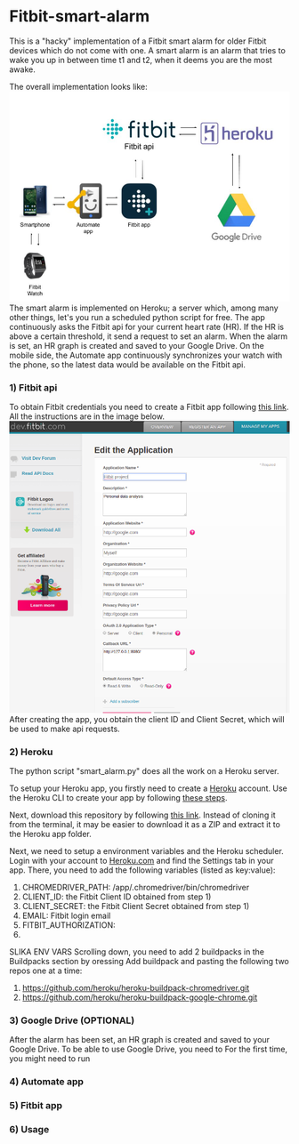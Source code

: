 # Fitbit-smart-alarm

This is a "hacky" implementation of a Fitbit smart alarm for older Fitbit devices which do not come with one.
A smart alarm is an alarm that tries to wake you up in between time t1 and t2, when it deems you are the most awake.

The overall implementation looks like:
![Implementation](https://github.com/DavidBoja/Fitbit-smart-alarm/blob/master/images/Fitbit%20drawing.jpg)
The smart alarm is implemented on Heroku; a server which, among many other things, let's you run a scheduled python script for free.
The app continuously asks the Fitbit api for your current heart rate (HR). If the HR is above a certain threshold, it send a request to set an alarm. 
When the alarm is set, an HR graph is created and saved to your Google Drive. 
On the mobile side, the Automate app continuously synchronizes your watch with the phone, so the latest data would be available on the Fitbit api.

### 1) Fitbit api
To obtain Fitbit credentials you need to create a Fitbit app following [this link](https://dev.fitbit.com/apps/new). All the instructions are in the image below.
![Create an app for Fitbit](https://github.com/DavidBoja/Fitbit-smart-alarm/blob/master/images/fitbit_api_register_app.png)
After creating the app, you obtain the client ID and Client Secret, which will be used to make api requests.

### 2) Heroku
The python script "smart_alarm.py" does all the work on a Heroku server.

To setup your Heroku app, you firstly need to create a [Heroku](https://heroku.com) account. 
Use the Heroku CLI to create your app by following [these steps](https://devcenter.heroku.com/articles/heroku-cli).

Next, download this repository by following [this link](https://help.github.com/en/articles/cloning-a-repository). Instead of cloning it from the terminal, it may be easier to download it as a ZIP and extract it to the Heroku app folder.

Next, we need to setup a environment variables and the Heroku scheduler.
Login with your account to [Heroku.com](https://dashboard.heroku.com/apps) and find the Settings tab in your app.
There, you need to add the following variables (listed as key:value):
1. CHROMEDRIVER_PATH: /app/.chromedriver/bin/chromedriver
2. CLIENT_ID: the Fitbit Client ID obtained from step 1)
3. CLIENT_SECRET: the Fitbit Client Secret obtained from step 1)
4. EMAIL: Fitbit login email
5. FITBIT_AUTHORIZATION:
6. 
SLIKA ENV VARS
Scrolling down, you need to add 2 buildpacks in the Buildpacks section by oressing Add buildpack and pasting the following two repos one at a time:
1. https://github.com/heroku/heroku-buildpack-chromedriver.git
2. https://github.com/heroku/heroku-buildpack-google-chrome.git

### 3) Google Drive (OPTIONAL)
After the alarm has been set, an HR graph is created and saved to your Google Drive.
To be able to use Google Drive, you need to 
For the first time, you might need to run 

### 4) Automate app

### 5) Fitbit app

### 6) Usage
